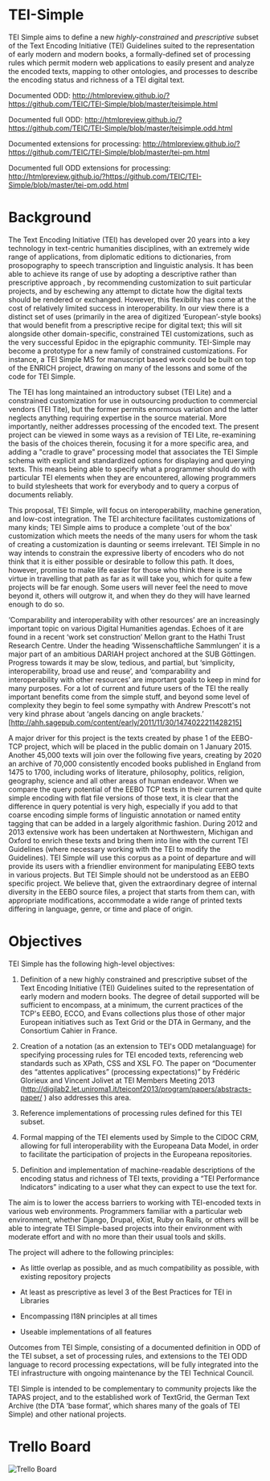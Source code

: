 TEI-Simple
==========
TEI Simple aims to define a new _highly-constrained_ and _prescriptive_ subset of the Text Encoding Initiative (TEI) Guidelines suited to the representation of early modern and modern books, a formally-defined set of processing rules which permit modern web applications to easily present and analyze the encoded texts, mapping to other ontologies, and processes to describe the encoding status and richness of a TEI digital text.

Documented ODD: http://htmlpreview.github.io/?https://github.com/TEIC/TEI-Simple/blob/master/teisimple.html

Documented full ODD: http://htmlpreview.github.io/?https://github.com/TEIC/TEI-Simple/blob/master/teisimple.odd.html

Documented extensions for processing: http://htmlpreview.github.io/?https://github.com/TEIC/TEI-Simple/blob/master/tei-pm.html 

Documented full ODD extensions for processing: http://htmlpreview.github.io/?https://github.com/TEIC/TEI-Simple/blob/master/tei-pm.odd.html 

# Background

The Text Encoding Initiative (TEI) has developed over 20 years into a key technology in text-centric humanities disciplines, with an extremely wide range of applications, from diplomatic editions to dictionaries, from prosopography to speech transcription and linguistic analysis. It has been able to achieve its range of use by adopting a descriptive rather than prescriptive  approach , by recommending customization to suit particular projects, and by eschewing any attempt to dictate how the digital texts should be rendered or exchanged. However, this flexibility has come at the cost of relatively limited success in interoperability. In our view there is a distinct set of uses (primarily in the area of digitized ‘European’-style books) that would benefit from a prescriptive recipe for digital text; this will sit alongside other domain-specific, constrained TEI customizations, such as the very successful Epidoc in the epigraphic community. TEI-Simple may become a prototype for a new family of constrained customizations. For instance, a TEI Simple MS for manuscript based work could be built on top of the ENRICH project, drawing on many of the lessons and some of the code for TEI Simple.

The TEI has long maintained an introductory subset (TEI Lite) and a constrained customization for use in outsourcing production to commercial vendors (TEI Tite), but the former permits enormous variation and the latter neglects anything requiring expertise in the source material.  More importantly, neither addresses processing of the encoded text. The present project can be viewed in some ways as a revision of TEI Lite, re-examining the basis of the choices therein, focusing it for a more specific area, and adding a "cradle to grave" processing model that associates the TEI Simple schema with explicit and standardized options for displaying and querying texts. This means being able to specify what a programmer should do with particular TEI elements when they are encountered, allowing programmers to build stylesheets that work for everybody and to query a corpus of documents reliably.

This proposal, TEI Simple, will focus on interoperability, machine generation, and low-cost integration. The TEI architecture facilitates customizations of many kinds; TEI Simple aims to produce a complete 'out of the box' customization which meets the needs of the many users for whom the task of creating a customization is daunting or seems irrelevant. TEI Simple in no way intends to constrain the expressive liberty of encoders who do not think that it is either possible or desirable to follow this path. It does, however, promise to make life easier for those who think there is some virtue in travelling that path as far as it will take you, which for quite a few projects will be far enough. Some users will never feel the need to move beyond it, others will outgrow it, and when they do they will have learned enough to do so.

‘Comparability and interoperability with other resources’ are an increasingly important topic on various Digital Humanities agendas. Echoes of it are found in a recent ‘work set construction’ Mellon grant to the Hathi Trust Research Centre. Under the heading ‘Wissenschaftliche Sammlungen’ it is a major part of an ambitious DARIAH project anchored at the SUB Göttingen. Progress towards it may be slow, tedious, and partial, but ‘simplicity, interoperability, broad use and reuse’, and ‘comparability and interoperability with other resources’ are important goals to keep in mind for many purposes. For a lot of current and future users of the TEI the really important benefits come from the simple stuff, and beyond some level of complexity they begin to feel some sympathy with Andrew Prescott's not very kind phrase about ‘angels dancing on angle brackets.’ [http://ahh.sagepub.com/content/early/2011/11/30/1474022211428215]

A major driver for this project is the texts created by phase 1 of the EEBO-TCP project, which will be placed in the public domain on 1 January 2015. Another 45,000 texts will join over the following five years, creating by 2020 an archive of 70,000 consistently encoded books published in England from 1475 to 1700, including works of literature, philosophy, politics, religion, geography, science and all other areas of human endeavor. When we compare the query potential of the EEBO TCP texts in their current and quite simple encoding with flat file versions of those text, it is clear that the difference in query potential is very high, especially if you add to that coarse encoding simple forms of linguistic annotation or named entity tagging that can be added in a largely algorithmic fashion. During 2012 and 2013 extensive work has been undertaken at Northwestern, Michigan and Oxford to enrich these texts and bring them into line with the current TEI Guidelines (where necessary working with the TEI to modify the Guidelines). TEI Simple will use this corpus as a point of departure and will provide its users with a friendlier environment for manipulating EEBO texts in various projects. But TEI Simple should not be understood as an EEBO specific project. We believe that, given the extraordinary degree of internal diversity in the EEBO source files, a project that starts from them can, with appropriate modifications, accommodate a wide range of printed texts differing in language, genre, or time and place of origin. 

# Objectives

TEI Simple has the following high-level objectives:

1. Definition of a new highly constrained and prescriptive subset of the Text Encoding Initiative (TEI) Guidelines suited to the representation of early modern and modern books. The degree of detail supported will be sufficient to encompass, at a minimum, the current practices of the TCP's EEBO, ECCO, and Evans collections plus those of other major European initiatives such as Text Grid or the DTA in Germany, and the Consortium Cahier in France.

1. Creation of a notation (as an extension to TEI's ODD metalanguage) for specifying processing rules for TEI encoded texts,  referencing web standards such as XPath, CSS and XSL FO.
The paper on “Documenter des “attentes applicatives” (processing expectations)” by Frédéric Glorieux and Vincent Jolivet at TEI Members Meeting 2013 (http://digilab2.let.uniroma1.it/teiconf2013/program/papers/abstracts-paper/ ) also addresses this area.

1. Reference implementations of processing rules defined for this TEI subset.

1. Formal mapping of the TEI elements used by Simple to the CIDOC CRM, allowing for full interoperability with the Europeana Data Model, in order to facilitate the participation of projects in the Europeana repositories.

1. Definition and implementation of machine-readable descriptions of the encoding status and richness of TEI texts, providing a “TEI Performance Indicators” indicating to a user what they can expect to use the text for.

The aim is to lower the access barriers to working with TEI-encoded texts in various web environments. Programmers familiar with a particular web environment, whether Django, Drupal, eXist, Ruby on Rails, or others will be able to integrate TEI Simple-based projects into their environment with moderate effort and with no more than their usual tools and skills.

The project will adhere to the following principles:

* As little overlap as possible, and as much compatibility as possible, with existing repository projects

* At least as prescriptive as level 3 of the Best Practices for TEI in Libraries

* Encompassing I18N principles at all times

* Useable implementations of all features

Outcomes from TEI Simple, consisting of a documented definition in ODD of the TEI subset, a set of processing rules, and extensions to the TEI ODD language to record processing expectations, will be fully integrated into the TEI infrastructure with ongoing maintenance by the TEI Technical Council.

TEI Simple is intended to be complementary to community projects like the TAPAS project, and to the established work of TextGrid, the German Text Archive (the DTA ‘base format’, which shares many of the goals of TEI Simple) and other national projects.


# Trello Board

![Trello Board](https://trello.com/b/FYYJk2FC.png "Trello Board")
